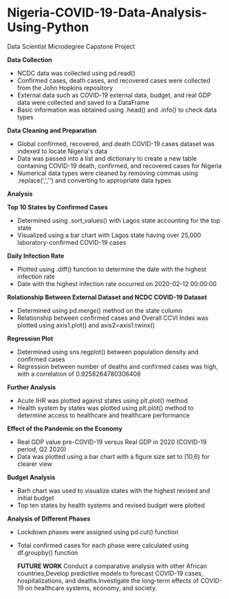 # Nigeria-COVID-19-Data-Analysis-Using-Python
Data Scientist Microdegree Capstone Project

**Data Collection**

- NCDC data was collected using pd.read()
- Confirmed cases, death cases, and recovered cases were collected from the John Hopkins repository
- External data such as COVID-19 external data, budget, and real GDP data were collected and saved to a DataFrame
- Basic information was obtained using .head() and .info() to check data types


**Data Cleaning and Preparation**

- Global confirmed, recovered, and death COVID-19 cases dataset was indexed to locate Nigeria's data
- Data was passed into a list and dictionary to create a new table containing COVID-19 death, confirmed, and recovered cases for Nigeria
- Numerical data types were cleaned by removing commas using .replace(',','') and converting to appropriate data types


**Analysis**


**Top 10 States by Confirmed Cases**

- Determined using .sort_values() with Lagos state accounting for the top state
- Visualized using a bar chart with Lagos state having over 25,000 laboratory-confirmed COVID-19 cases


**Daily Infection Rate**

- Plotted using .diff() function to determine the date with the highest infection rate
- Date with the highest infection rate occurred on 2020-02-12 00:00:00


**Relationship Between External Dataset and NCDC COVID-19 Dataset**

- Determined using pd.merge() method on the state column
- Relationship between confirmed cases and Overall CCVI Index was plotted using axis1.plot() and axis2=axis1.twinx()


**Regression Plot**

- Determined using sns.regplot() between population density and confirmed cases
- Regression between number of deaths and confirmed cases was high, with a correlation of 0.9258264780306408


**Further Analysis**

- Acute IHR was plotted against states using plt.plot() method
- Health system by states was plotted using plt.plot() method to determine access to healthcare and healthcare performance


**Effect of the Pandemic on the Economy**

- Real GDP value pre-COVID-19 versus Real GDP in 2020 (COVID-19 period, Q2 2020)
- Data was plotted using a bar chart with a figure size set to (10,6) for clearer view


**Budget Analysis**

- Barh chart was used to visualize states with the highest revised and initial budget
- Top ten states by health systems and revised budget were plotted


**Analysis of Different Phases**

- Lockdown phases were assigned using pd.cut() function
- Total confirmed cases for each phase were calculated using df.groupby() function

  **FUTURE WORK**
  Conduct a comparative analysis with other African countries,Develop predictive models to forecast COVID-19 cases, hospitalizations, and deaths.Investigate the long-term effects of COVID-19 on healthcare systems, economy, and society.
